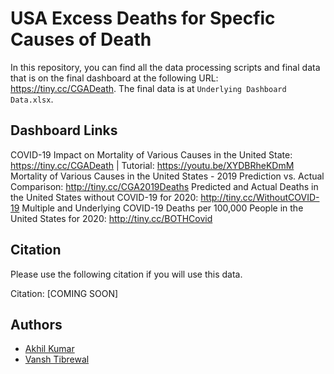 # USA Excess Deaths for Specfic Causes of Death
In this repository, you can find all the data processing scripts and final data that is on the final dashboard at the following URL: https://tiny.cc/CGADeath.
The final data is at `Underlying Dashboard Data.xlsx`.

## Dashboard Links
COVID-19 Impact on Mortality of Various Causes in the United State: https://tiny.cc/CGADeath | Tutorial: https://youtu.be/XYDBRheKDmM
Mortality of Various Causes in the United States - 2019 Prediction vs. Actual Comparison: http://tiny.cc/CGA2019Deaths
Predicted and Actual Deaths in the United States without COVID-19 for 2020: http://tiny.cc/WithoutCOVID-19
Multiple and Underlying COVID-19 Deaths per 100,000 People in the United States for 2020: http://tiny.cc/BOTHCovid

## Citation
Please use the following citation if you will use this data.

Citation: [COMING SOON]

## Authors

- [Akhil Kumar](https://twitter.com/AkhilK28)
- [Vansh Tibrewal](https://github.com/Vansh-T)

